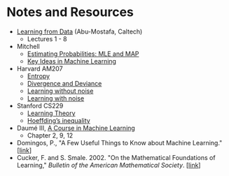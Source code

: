 # Notes and Resources

- [Learning from Data](https://work.caltech.edu/telecourse.html) (Abu-Mostafa, Caltech)
    - Lectures 1 - 8
- Mitchell
    - [Estimating Probabilities: MLE and MAP](https://www.cs.cmu.edu/~tom/mlbook/Joint_MLE_MAP.pdf)
    - [Key Ideas in Machine Learning](https://www.cs.cmu.edu/~tom/mlbook/keyIdeas.pdf)
- Harvard AM207
    - [Entropy](http://am207.info/wiki/Entropy.html)
    - [Divergence and Deviance](http://am207.info/wiki/Divergence.html)
    - [Learning without noise](http://am207.info/wiki/noiseless_learning.html)
    - [Learning with noise](http://am207.info/wiki/noisylearning.html)
- Stanford CS229
    - [Learning Theory](http://cs229.stanford.edu/notes/cs229-notes4.pdf)
    - [Hoeffding’s inequality](http://101.96.10.72/cs229.stanford.edu/extra-notes/hoeffding.pdf)
- Daumé III, [A Course in Machine Learning](http://ciml.info/)
    - Chapter 2, 9, 12
- Domingos, P., "A Few Useful Things to Know about Machine Learning." [[link](https://homes.cs.washington.edu/~pedrod/papers/cacm12.pdf)]
- Cucker, F. and S. Smale. 2002. "On the Mathematical Foundations of Learning," *Bulletin of the American Mathematical Society*. [[link](http://www.mit.edu/~9.520/Papers/cuckersmale.pdf)]
